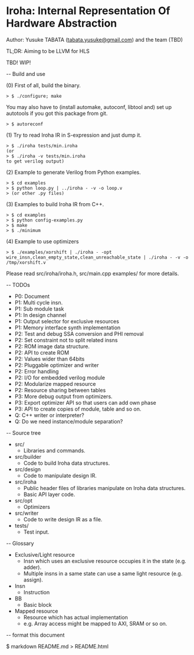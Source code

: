 # Iroha: Internal Representation Of Hardware Abstraction
Author: Yusuke TABATA (tabata.yusuke@gmail.com) and the team (TBD)

TL;DR: Aiming to be LLVM for HLS

TBD! WIP!

-- Build and use

(0) First of all, build the binary.

    > $ ./configure; make
You may also have to (install automake, autoconf, libtool and) set up autotools if you got this package from git.

    > $ autoreconf

(1) Try to read Iroha IR in S-expression and just dump it.

    > $ ./iroha tests/min.iroha
    (or
    > $ ./iroha -v tests/min.iroha
    to get verilog output)


(2) Example to generate Verilog from Python examples.

    > $ cd examples
    > $ python loop.py | ../iroha - -v -o loop.v
    > (or other .py files)

(3) Examples to build Iroha IR from C++.

    > $ cd examples
    > $ python config-examples.py
    > $ make
    > $ ./minimum

(4) Example to use optimizers

    > $ ./examples/xorshift | ./iroha - -opt wire_insn,clean_empty_state,clean_unreachable_state | ./iroha - -v -o /tmp/xorshift.v


Please read src/iroha/iroha.h, src/main.cpp examples/ for more details.

-- TODOs

* P0: Document
* P1: Multi cycle insn.
* P1: Sub module task
* P1: In design channel
* P1: Output selector for exclusive resources
* P1: Memory interface synth implementation
* P2: Test and debug SSA conversion and PHI removal
* P2: Set constraint not to split related insns
* P2: ROM image data structure.
* P2: API to create ROM
* P2: Values wider than 64bits
* P2: Pluggable optimizer and writer
* P2: Error handling
* P2: I/O for embedded verilog module
* P2: Modularize mapped resource
* P2: Resource sharing between tables
* P3: More debug output from optimizers.
* P3: Export optimizer API so that users can add own phase
* P3: API to create copies of module, table and so on.
* Q: C++ writer or interpreter?
* Q: Do we need instance/module separation?

-- Source tree

* src/
    * Libraries and commands.
* src/builder
    * Code to build Iroha data structures.
* src/design
    * Code to manipulate design IR.
* src/iroha
    * Public header files of libraries manipulate on Iroha data structures.
    * Basic API layer code.
* src/opt
    * Optimizers
* src/writer
    * Code to write design IR as a file.
* tests/
    * Test input.

-- Glossary

* Exclusive/Light resource
    * Insn which uses an exclusive resource occupies it in the state (e.g. adder).
    * Multiple insns in a same state can use a same light resource (e.g. assign).
* Insn
    * Instruction
* BB
    * Basic block
* Mapped resource
    * Resource which has actual implementation
    * e.g. Array access might be mapped to AXI, SRAM or so on.

-- format this document

$ markdown README.md > README.html

